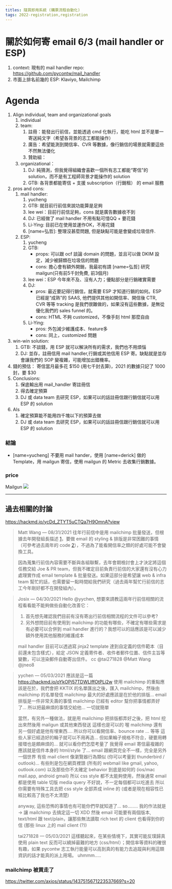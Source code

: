```yaml
---
titles: 隨買即用系統 (購票流程自動化)
tags: 2022-registration,registration
---
```


# 關於如何寄 email 6/3 (mail handler or ESP)

1. context: 現有的 mail handler repo: https://github.com/pycontw/mail_handler
2. 市面上排名前幾的 ESP: Klaviyo, Mailchimp

# Agenda

1. Align individual, team and organizational goals
    1. individual
    2. team:
        1. 註冊：能發出行前信，並能透過 cmd 化執行，能吃 html 並不是單一寄送純文字（希望各背景的志工都能操作）
        2. 廣告：希望能測到開信率、CVR 等數據，像行銷信的場景就需要這些不然無法優化
        3. 贊助組：
    3. organizational：
        1. DJ: 純猜測，但我覺得組織會喜歡一個所有志工都能“寄信”的 solution，而不是有工程師背景才能操作的 solution
        2. GTB: 各背景都能寄信 + 支援 subscription（行銷租） 的 email 服務
2. pros and cons:
    1. mail handler:
        1. yucheng
        2. GTB: 就目前行前信來說功能算是足夠
        3. lee wei：目前行前信足夠，cons 就是廣告數據收不到
        4. DJ: 已經做了 mail handler 不用有點可惜QQ + 要花錢
        5. Li-Ying: 目前已在使用並運作OK，不用花錢
        6. [name=弘哲]: 整理沒甚麼問題, 但是缺點可能是會變成垃圾信件.
    2. ESP:
        1. yucheng
        2. GTB:
        	* props: 可以跟 ocf 談論 domain 的問題，並且可以做 DKIM 設定，減少被歸類在垃圾信的問題
        	* cons: 擔心會有額外開銷，我最初有請 [name=弘哲] 研究 mailgun(只有前5千封免費, 前3個月)
        4. lee wei：ESP 今年來不及、沒有人力；優點部分是行銷確實需要
        5. DJ:
            * pros: 最近要記得行銷信，就需要 ESP 才知道行銷的如何。ESP 已經是“成熟”的 SAAS, 他們提供其他如開信率、開信後 CTR, CVR 等等 tracking 是我們很難做的，如果沒有這些數據，是無從優化我們的 sales funnel 的。
            * cons: HTML 不夠 customized，不像手刻 html 那麼自由
        7. Li-Ying:
            * pros: 外包減少維護成本、feature多
            * cons: 同上，customized 問題
4. win-win solution:
    1. GTB: 不談錢，用 ESP 就可以解決所有的需求，我們也不用煩惱
    2. DJ: 並存，註冊信用 mail handler,行銷或其他信用 ESP 寄。缺點就是並存會讓我們的 SOP 變複雜，可能增加出錯機率。
5. 錢的預估： 寄信當月最多花 $150 (用七千封去算)，2021 的數據只記了 1000封，要 $30
7. Conclusions:
    1. 保底輸出用 mail_handler 寄註冊信
    2. 得去確定預算
    3. DJ 或 data team 去研究 ESP，如果可以的話註冊信跟行銷信就可以用 ESP 的 solution
9. AIs
    1. 確定預算能不能用四千塊以下的預算去做
    2. DJ 或 data team 去研究 ESP，如果可以的話註冊信跟行銷信就可以用 ESP 的 solution

### 結論

* [name=yucheng] 不要用 mail hander，使用 [name=derick] 做的 Template，用 mailgun 寄信，使用 mailgun 的 Metric 去收集行銷數據。

### price

Mailgun 
![](https://i.imgur.com/UPFLAgp.png)


----

## 過去相關的討論

https://hackmd.io/ycDd_ZTYT5uCTQa7H9OmnA?view

> Matt Wang — 08/31/2021
> 往年行前信中是用 mailchimp 批量發送，但根據去年開發組長描述 [1]，要做 email 的 styling & 排版是非常困難的事情（可參考過去兩年的 code [2][3]），不過為了能看開信率之類的好處可能不會變換工具。
> 
> 因為蒐集行前信內容需要不斷與各組聯繫，去年會期檢討會上才決定將這個任務交給 Joe & PR team，但我不確定目前負責行前信的大家還有沒有心力處理實作成 email template & 批量發送。如果這部分是希望讓 web & infra team 幫忙的話，也需要留一點時間給我們研究（過去兩年幫忙行前信的志工今年剛好都不在開發組內）。
> 
> [1]: https://discord.com/channels/752904426057892052/833237740979355672/838457612479234066
> [2]: https://github.com/pycontw/PyConTW2020-mail
> [3]: https://github.com/pycontw/PyConTW2019-email


> Josix — 04/30/2021
> Hello @yychen, 想要來請教這兩年行前信相關的流程看看能不能夠做些自動化改善它：
> 
> 1. 首先想先確認我們目前有沒有寄出行前信相關流程的文件可以參考?
> 2. 另外想問目前有使用到 mailchimp 的功能有哪些，不確定有哪些需求是有必要可以合併到 mail handler 進行的？我想可以的話應該是可以減少額外使用其他服務的維護成本
> 
> mail handler 目前可以透過寫 jinja2 template 達到自定義的信件範本（目前還未包含樣式），給定 JSON 定義寄件者、收件者郵件位置、信件主旨等變數，可以渲染郵件自動寄出信件。 cc @tai271828 @Matt Wang @jneo8 


> yychen — 05/03/2021
> 應該是這一篇 https://hackmd.io/oYkOPj57TDWLIffOtPLi2w
> 使用 mailchimp 的重點應該是在於，我們會把 KKTIX 的名單匯出之後，匯入 mailchimp，然後由 mailchimp 的名單發信
> mailchimp 最大的好處應該是在於他的排版... email 排版是一件非常夭壽的事情
> mailchimp 已經有 editor 幫你把事情都弄好了... 所以把最麻煩的事情交給他... 一切就簡單
> 
> 當然，有另外一種做法，就是用 mailchimp 把排版都弄好之後，把 html 挖出來然後用 mailgun 或其他東西發送
> 這樣也是可以的
> 喔 mailchimp 還有另一個好處是他有埋東西.... 所以你可以看開信率、bounce rate ... 等等
> 這些人家已經造好的輪子就可以不用再造... 但如果輪子規格不符合，硬要用轉接環也是頗麻煩的... 就可以看你們怎麼考量了
> 我覺得 email 寄信最複雜的應該就是信件本身的 html/style 了... email 跟網頁完全不一樣，完全是另外一個世界
> 有些 mail client 像瀏覽器行為類似 (你可以考量到 thunderbird / outlook)... 有些則是包在網頁裡頭 (所有的 webmail like gmail, yahoo, outlook.com)
> 以及那些你不太確定 behavior 到底是如何的 (ios/mac mail.app, android gmail)
> 所以 css style 都不太能夠使用，然後通常 email 都是使用 table 切版
> media query 不好說，不一定每個都可以吃進去
> 所以你需要有特殊工具去把 css style 全部弄成 inline 的 (或者是現在相容性已經比較高了我也不太清楚)
> 
> anyway, 這些恐怖的事情也有可能你們早就知道了...
> so........ 我的作法就是 -> 讓 mailchimp 去搞定這一切 XDD
> 然後 email 可能要有兩個版本, text/html 跟 text/plain，讓那些無法讀取 rich text 的 client 也看得到你的信 (那些 linux 上的 mail client (?))
> 
> tai271828 — 05/03/2021
> 這樣聽起來，在某些情境下，其實可能反璞歸真使用 plain text 反而可以繞掉最難的地方 (css/html）；開信率等資料的確很有趣，如果 pycontw 志工執行能量可以高到真的有能力去追蹤與利用這類資訊的話才能真的派上用場。  uhmmm..... 
> 

### mailchimp 被買走了

https://twitter.com/axios/status/1437515671223537669?s=20
